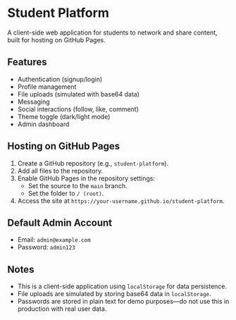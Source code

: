 # Student Platform

A client-side web application for students to network and share content, built for hosting on GitHub Pages.

## Features
- Authentication (signup/login)
- Profile management
- File uploads (simulated with base64 data)
- Messaging
- Social interactions (follow, like, comment)
- Theme toggle (dark/light mode)
- Admin dashboard

## Hosting on GitHub Pages
1. Create a GitHub repository (e.g., `student-platform`).
2. Add all files to the repository.
3. Enable GitHub Pages in the repository settings:
   - Set the source to the `main` branch.
   - Set the folder to `/ (root)`.
4. Access the site at `https://your-username.github.io/student-platform`.

## Default Admin Account
- Email: `admin@example.com`
- Password: `admin123`

## Notes
- This is a client-side application using `localStorage` for data persistence.
- File uploads are simulated by storing base64 data in `localStorage`.
- Passwords are stored in plain text for demo purposes—do not use this in production with real user data.